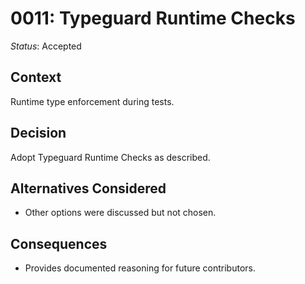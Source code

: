 # 0011: Typeguard Runtime Checks

*Status*: Accepted

## Context
Runtime type enforcement during tests.

## Decision
Adopt Typeguard Runtime Checks as described.

## Alternatives Considered
- Other options were discussed but not chosen.

## Consequences
- Provides documented reasoning for future contributors.
